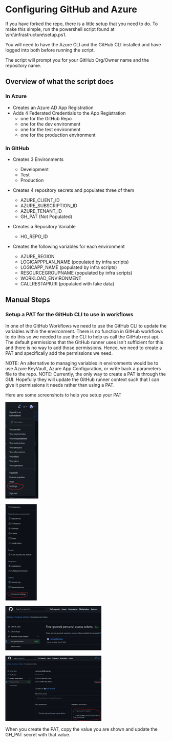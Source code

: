 # Configuring GitHub and Azure
If you have forked the repo, there is a little setup that you need to do.  To make this simple, run the powershell script found at \src\infrastructure\setup.ps1.

You will need to have the Azure CLI and the GitHub CLI installed and have logged into both before running the script.

The script will prompt you for your GitHub Org/Owner name and the repository name.

## Overview of what the script does

### In Azure
- Creates an Azure AD App Registration
- Adds 4 Federated Credentials to the App Registration
    - one for the GitHub Repo
    - one for the dev environment
    - one for the test environment
    - one for the production environment

### In GitHub
- Creates 3 Environments
    - Development
    - Test
    - Production

- Creates 4 repository secrets and populates three of them
    - AZURE_CLIENT_ID
    - AZURE_SUBSCRIPTION_ID
    - AZURE_TENANT_ID
    - GH_PAT (Not Populated)

- Creates a Repository Variable
    - HG_REPO_ID

- Creates the following variables for each environment
    - AZURE_REGION
    - LOGICAPPPLAN_NAME (populated by infra scripts)
    - LOGICAPP_NAME (populated by infra scripts)
    - RESOURCEGROUPNAME (populated by infra scripts)
    - WORKLOAD_ENVIRONMENT
    - CALLRESTAPIURI (populated with fake data)

## Manual Steps

### Setup a PAT for the GitHub CLI to use in workflows
In one of the GitHub Workflows we need to use the GitHub CLI to update the variables within the environment.  There is no function in GitHub workflows to do this so we needed to use the CLI to help us call the GitHub rest api.  The default permissions that the GitHub runner uses isn't sufficient for this and there is no way to add those permissions.  Hence, we need to create a PAT and specifically add the permissions we need.

NOTE: An alternative to managing variables in environments would be to use Azure KeyVault, Azure App Configuration, or write back a parameters file to the repo.
NOTE: Currently, the only way to create a PAT is through the GUI.  Hopefully they will update the GitHub runner context such that I can give it permissions it needs rather than using a PAT.

Here are some screenshots to help you setup your PAT

<a href="img/sc-ghProfileSettings.png"><img src="img/sc-ghProfileSettings.png" height="300"></a> 

<a href="img/sc-ghDeveloperSettings.png"><img src="img/sc-ghDeveloperSettings.png" height="300"></a>

<a href="img/sc-ghPAT.png"><img src="img/sc-ghPAT.png" width="300"></a>

<a href="img/sc-ghPATFineGrainedSettings.png"><img src="img/sc-ghPATFineGrainedSettings.png" width="300"></a>

When you create the PAT, copy the value you are shown and update the GH_PAT secret with that value.  
